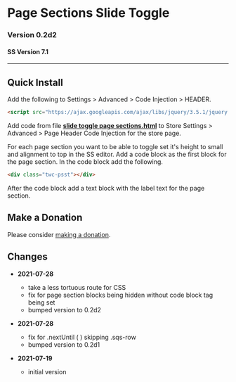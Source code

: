 # Page Sections Slide Toggle

### Version 0.2d2

#### SS Version 7.1

---

## Quick Install

Add the following to Settings > Advanced > Code Injection > HEADER.

```html
<script src="https://ajax.googleapis.com/ajax/libs/jquery/3.5.1/jquery.min.js"></script>
```

Add code from file
**[slide toggle page sections.html](slide%20toggle%20page%20sections.html#L1)**
to Store Settings > Advanced > Page Header Code Injection for the store page.

For each page section you want to be able to toggle set it's height to small and
alignment to top in the SS editor. Add a code block as the first block for the
page section. In the code block add the following.

```html
<div class="twc-psst"></div>
```

After the code block add a text block with the label text for the page section.

## Make a Donation

Please consider
[making a donation](https://github.com/tomsWebConsulting/twcsl#make-a-donation).

## Changes

* **2021-07-28**

  * take a less tortuous route for CSS
  * fix for page section blocks being hidden without code block tag being set
  * bumped version to 0.2d2
  
* **2021-07-28**

  * fix for .nextUntil ( ) skipping .sqs-row
  * bumped version to 0.2d1
  
* **2021-07-19**

  * initial version
